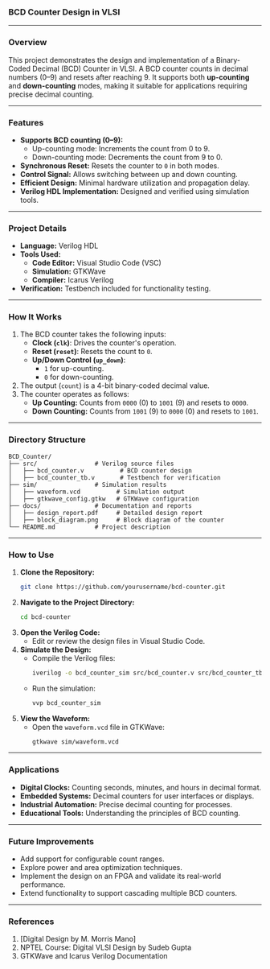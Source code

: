 ### **BCD Counter Design in VLSI**

---

### **Overview**
This project demonstrates the design and implementation of a Binary-Coded Decimal (BCD) Counter in VLSI. A BCD counter counts in decimal numbers (0–9) and resets after reaching 9. It supports both **up-counting** and **down-counting** modes, making it suitable for applications requiring precise decimal counting.

---

### **Features**
- **Supports BCD counting (0–9):**
  - Up-counting mode: Increments the count from 0 to 9.
  - Down-counting mode: Decrements the count from 9 to 0.
- **Synchronous Reset:** Resets the counter to `0` in both modes.
- **Control Signal:** Allows switching between up and down counting.
- **Efficient Design:** Minimal hardware utilization and propagation delay.
- **Verilog HDL Implementation:** Designed and verified using simulation tools.

---

### **Project Details**
- **Language:** Verilog HDL
- **Tools Used:**
  - **Code Editor:** Visual Studio Code (VSC)
  - **Simulation:** GTKWave
  - **Compiler:** Icarus Verilog
- **Verification:** Testbench included for functionality testing.

---

### **How It Works**
1. The BCD counter takes the following inputs:
   - **Clock (`clk`)**: Drives the counter's operation.
   - **Reset (`reset`)**: Resets the count to `0`.
   - **Up/Down Control (`up_down`)**: 
     - `1` for up-counting.
     - `0` for down-counting.
2. The output (`count`) is a 4-bit binary-coded decimal value.
3. The counter operates as follows:
   - **Up Counting:** Counts from `0000` (0) to `1001` (9) and resets to `0000`.
   - **Down Counting:** Counts from `1001` (9) to `0000` (0) and resets to `1001`.

---

### **Directory Structure**
```
BCD_Counter/
├── src/                # Verilog source files
│   ├── bcd_counter.v          # BCD counter design
│   ├── bcd_counter_tb.v       # Testbench for verification
├── sim/                # Simulation results
│   ├── waveform.vcd          # Simulation output
│   ├── gtkwave_config.gtkw   # GTKWave configuration
├── docs/               # Documentation and reports
│   ├── design_report.pdf     # Detailed design report
│   ├── block_diagram.png     # Block diagram of the counter
└── README.md           # Project description
```

---

### **How to Use**
1. **Clone the Repository:**
   ```bash
   git clone https://github.com/yourusername/bcd-counter.git
   ```
2. **Navigate to the Project Directory:**
   ```bash
   cd bcd-counter
   ```
3. **Open the Verilog Code:**
   - Edit or review the design files in Visual Studio Code.
4. **Simulate the Design:**
   - Compile the Verilog files:
     ```bash
     iverilog -o bcd_counter_sim src/bcd_counter.v src/bcd_counter_tb.v
     ```
   - Run the simulation:
     ```bash
     vvp bcd_counter_sim
     ```
5. **View the Waveform:**
   - Open the `waveform.vcd` file in GTKWave:
     ```bash
     gtkwave sim/waveform.vcd
     ```

---

### **Applications**
- **Digital Clocks:** Counting seconds, minutes, and hours in decimal format.
- **Embedded Systems:** Decimal counters for user interfaces or displays.
- **Industrial Automation:** Precise decimal counting for processes.
- **Educational Tools:** Understanding the principles of BCD counting.

---

### **Future Improvements**
- Add support for configurable count ranges.
- Explore power and area optimization techniques.
- Implement the design on an FPGA and validate its real-world performance.
- Extend functionality to support cascading multiple BCD counters.

---

### **References**
1. [Digital Design by M. Morris Mano]
2. NPTEL Course: Digital VLSI Design by Sudeb Gupta
3. GTKWave and Icarus Verilog Documentation
